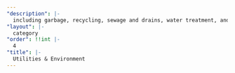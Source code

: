 ```yaml
---
"description": |-
  including garbage, recycling, sewage and drains, water treatment, and animal control
"layout": |-
  category
"order": !!int |-
  4
"title": |-
  Utilities & Environment
---
```

